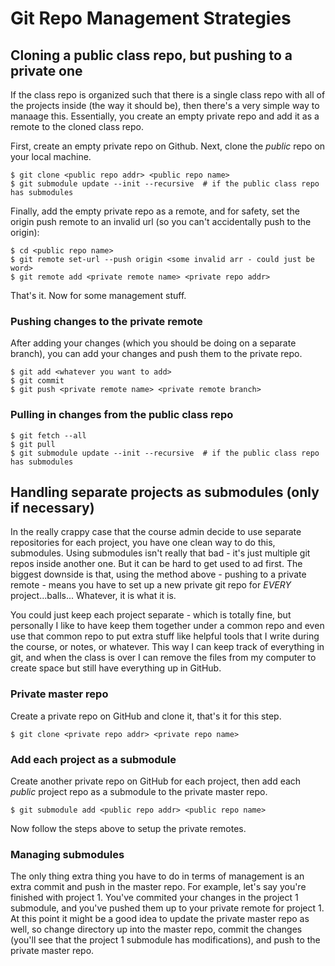 # Git Repo Management Strategies

## Cloning a public class repo, but pushing to a private one

If the class repo is organized such that there is a single class repo with all of the projects inside (the way it should be), then there's a very simple way to manaage this. Essentially, you create an empty private repo and add it as a remote to the cloned class repo.

First, create an empty private repo on Github. Next, clone the _public_ repo on your local machine.
```
$ git clone <public repo addr> <public repo name>
$ git submodule update --init --recursive  # if the public class repo has submodules
```
Finally, add the empty private repo as a remote, and for safety, set the origin push remote to an invalid url (so you can't accidentally push to the origin):
```
$ cd <public repo name>
$ git remote set-url --push origin <some invalid arr - could just be word>
$ git remote add <private remote name> <private repo addr>
```
That's it. Now for some management stuff.

### Pushing changes to the private remote

After adding your changes (which you should be doing on a separate branch), you can add your changes and push them to the private repo.
```
$ git add <whatever you want to add>
$ git commit
$ git push <private remote name> <private remote branch>
```

### Pulling in changes from the public class repo
```
$ git fetch --all
$ git pull
$ git submodule update --init --recursive  # if the public class repo has submodules
```
## Handling separate projects as submodules (only if necessary)

In the really crappy case that the course admin decide to use separate repositories for each project, you have one clean way to do this, submodules. Using submodules isn't really that bad - it's just multiple git repos inside another one. But it can be hard to get used to ad first. The biggest downside is that, using the method above - pushing to a private remote - means you have to set up a new private git repo for _EVERY_ project...balls... Whatever, it is what it is.

You could just keep each project separate - which is totally fine, but personally I like to have keep them together under a common repo and even use that common repo to put extra stuff like helpful tools that I write during the course, or notes, or whatever. This way I can keep track of everything in git, and when the class is over I can remove the files from my computer to create space but still have everything up in GitHub.

### Private master repo

Create a private repo on GitHub and clone it, that's it for this step.
```
$ git clone <private repo addr> <private repo name>
```

### Add each project as a submodule

Create another private repo on GitHub for each project, then add each _public_ project repo as a submodule to the private master repo.
```
$ git submodule add <public repo addr> <public repo name>
```

Now follow the steps above to setup the private remotes.

### Managing submodules

The only thing extra thing you have to do in terms of management is an extra commit and push in the master repo. For example, let's say you're finished with project 1. You've commited your changes in the project 1 submodule, and you've pushed them up to your private remote for project 1. At this point it might be a good idea to update the private master repo as well, so change directory up into the master repo, commit the changes (you'll see that the project 1 submodule has modifications), and push to the private master repo.
